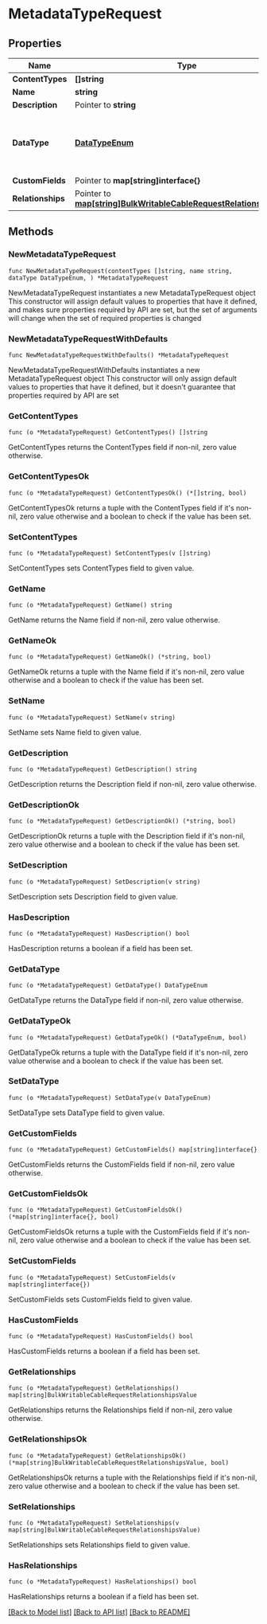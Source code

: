 # MetadataTypeRequest

## Properties

Name | Type | Description | Notes
------------ | ------------- | ------------- | -------------
**ContentTypes** | **[]string** |  | 
**Name** | **string** |  | 
**Description** | Pointer to **string** |  | [optional] 
**DataType** | [**DataTypeEnum**](DataTypeEnum.md) | The type of data allowed for any Metadata of this type. | 
**CustomFields** | Pointer to **map[string]interface{}** |  | [optional] 
**Relationships** | Pointer to [**map[string]BulkWritableCableRequestRelationshipsValue**](BulkWritableCableRequestRelationshipsValue.md) |  | [optional] 

## Methods

### NewMetadataTypeRequest

`func NewMetadataTypeRequest(contentTypes []string, name string, dataType DataTypeEnum, ) *MetadataTypeRequest`

NewMetadataTypeRequest instantiates a new MetadataTypeRequest object
This constructor will assign default values to properties that have it defined,
and makes sure properties required by API are set, but the set of arguments
will change when the set of required properties is changed

### NewMetadataTypeRequestWithDefaults

`func NewMetadataTypeRequestWithDefaults() *MetadataTypeRequest`

NewMetadataTypeRequestWithDefaults instantiates a new MetadataTypeRequest object
This constructor will only assign default values to properties that have it defined,
but it doesn't guarantee that properties required by API are set

### GetContentTypes

`func (o *MetadataTypeRequest) GetContentTypes() []string`

GetContentTypes returns the ContentTypes field if non-nil, zero value otherwise.

### GetContentTypesOk

`func (o *MetadataTypeRequest) GetContentTypesOk() (*[]string, bool)`

GetContentTypesOk returns a tuple with the ContentTypes field if it's non-nil, zero value otherwise
and a boolean to check if the value has been set.

### SetContentTypes

`func (o *MetadataTypeRequest) SetContentTypes(v []string)`

SetContentTypes sets ContentTypes field to given value.


### GetName

`func (o *MetadataTypeRequest) GetName() string`

GetName returns the Name field if non-nil, zero value otherwise.

### GetNameOk

`func (o *MetadataTypeRequest) GetNameOk() (*string, bool)`

GetNameOk returns a tuple with the Name field if it's non-nil, zero value otherwise
and a boolean to check if the value has been set.

### SetName

`func (o *MetadataTypeRequest) SetName(v string)`

SetName sets Name field to given value.


### GetDescription

`func (o *MetadataTypeRequest) GetDescription() string`

GetDescription returns the Description field if non-nil, zero value otherwise.

### GetDescriptionOk

`func (o *MetadataTypeRequest) GetDescriptionOk() (*string, bool)`

GetDescriptionOk returns a tuple with the Description field if it's non-nil, zero value otherwise
and a boolean to check if the value has been set.

### SetDescription

`func (o *MetadataTypeRequest) SetDescription(v string)`

SetDescription sets Description field to given value.

### HasDescription

`func (o *MetadataTypeRequest) HasDescription() bool`

HasDescription returns a boolean if a field has been set.

### GetDataType

`func (o *MetadataTypeRequest) GetDataType() DataTypeEnum`

GetDataType returns the DataType field if non-nil, zero value otherwise.

### GetDataTypeOk

`func (o *MetadataTypeRequest) GetDataTypeOk() (*DataTypeEnum, bool)`

GetDataTypeOk returns a tuple with the DataType field if it's non-nil, zero value otherwise
and a boolean to check if the value has been set.

### SetDataType

`func (o *MetadataTypeRequest) SetDataType(v DataTypeEnum)`

SetDataType sets DataType field to given value.


### GetCustomFields

`func (o *MetadataTypeRequest) GetCustomFields() map[string]interface{}`

GetCustomFields returns the CustomFields field if non-nil, zero value otherwise.

### GetCustomFieldsOk

`func (o *MetadataTypeRequest) GetCustomFieldsOk() (*map[string]interface{}, bool)`

GetCustomFieldsOk returns a tuple with the CustomFields field if it's non-nil, zero value otherwise
and a boolean to check if the value has been set.

### SetCustomFields

`func (o *MetadataTypeRequest) SetCustomFields(v map[string]interface{})`

SetCustomFields sets CustomFields field to given value.

### HasCustomFields

`func (o *MetadataTypeRequest) HasCustomFields() bool`

HasCustomFields returns a boolean if a field has been set.

### GetRelationships

`func (o *MetadataTypeRequest) GetRelationships() map[string]BulkWritableCableRequestRelationshipsValue`

GetRelationships returns the Relationships field if non-nil, zero value otherwise.

### GetRelationshipsOk

`func (o *MetadataTypeRequest) GetRelationshipsOk() (*map[string]BulkWritableCableRequestRelationshipsValue, bool)`

GetRelationshipsOk returns a tuple with the Relationships field if it's non-nil, zero value otherwise
and a boolean to check if the value has been set.

### SetRelationships

`func (o *MetadataTypeRequest) SetRelationships(v map[string]BulkWritableCableRequestRelationshipsValue)`

SetRelationships sets Relationships field to given value.

### HasRelationships

`func (o *MetadataTypeRequest) HasRelationships() bool`

HasRelationships returns a boolean if a field has been set.


[[Back to Model list]](../README.md#documentation-for-models) [[Back to API list]](../README.md#documentation-for-api-endpoints) [[Back to README]](../README.md)


